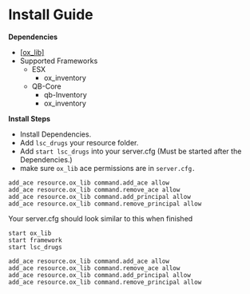 # Install Guide

**Dependencies**

* [\[ox\_lib\]](https://overextended.dev/ox_lib)
* Supported Frameworks
  * ESX
    * ox\_inventory
  * QB-Core
    * qb-Inventory
    * ox\_inventory



**Install Steps**

* Install Dependencies.
* Add `lsc_drugs` your resource folder.
* Add `start lsc_drugs` into your server.cfg (Must be started after the Dependencies.)
* make sure `ox_lib` ace permissions are in `server.cfg.`

```
add_ace resource.ox_lib command.add_ace allow
add_ace resource.ox_lib command.remove_ace allow
add_ace resource.ox_lib command.add_principal allow
add_ace resource.ox_lib command.remove_principal allow
```

Your server.cfg should look similar to this when finished

```
start ox_lib
start framework
start lsc_drugs

add_ace resource.ox_lib command.add_ace allow
add_ace resource.ox_lib command.remove_ace allow
add_ace resource.ox_lib command.add_principal allow
add_ace resource.ox_lib command.remove_principal allow
```
